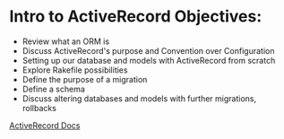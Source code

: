 # Intro to ActiveRecord Objectives:

- Review what an ORM is
- Discuss ActiveRecord's purpose and Convention over Configuration
- Setting up our database and models with ActiveRecord from scratch
- Explore Rakefile possibilities
- Define the purpose of a migration
- Define a schema
- Discuss altering databases and models with further migrations, rollbacks

[ActiveRecord Docs](https://guides.rubyonrails.org/active_record_basics.html)
